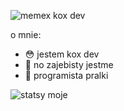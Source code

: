 ![memex kox dev](https://count.getloli.com/get/@memexurer)

o mnie:
- 😳 jestem kox dev
- 🎲 no zajebisty jestme
- 🤔 programista pralki

![statsy moje](https://github-readme-stats.vercel.app/api?username=Memexurer&hide=contribs&count_private=true&show_icons=true)
